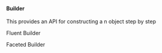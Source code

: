#### Builder 

This provides an API for constructing a n object step by step

Fluent Builder

Faceted Builder


